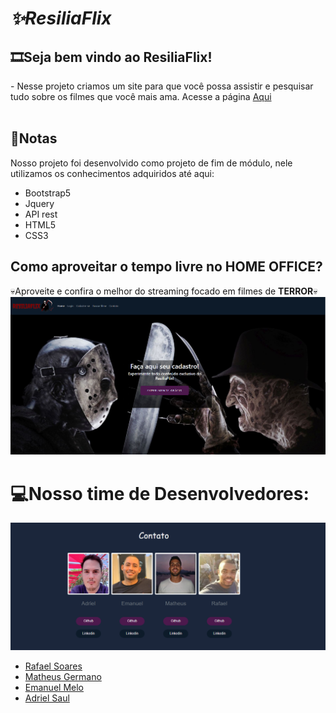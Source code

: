 <h1><i>✨ResiliaFlix</i></h1>

<h2>🎞Seja bem vindo ao ResiliaFlix!</h2>
- Nesse projeto criamos um site para que você possa assistir e pesquisar tudo sobre os filmes que você mais ama. Acesse a página <a href="https://matgermano.github.io/resilia_flix/index.html">Aqui</a><br><br>

<h2>📄Notas</h2>
Nosso projeto foi desenvolvido como projeto de fim de módulo, nele utilizamos os conhecimentos adquiridos até aqui:

- Bootstrap5
- Jquery
- API rest
- HTML5
- CSS3

<h2>Como aproveitar o tempo livre no HOME OFFICE?</h2>
💀Aproveite e confira o melhor do streaming focado em filmes de <b>TERROR</b>💀
<img src="./img/readme/telainicial.png">

<h1>💻Nosso time de Desenvolvedores: </h1>
<img src="./img/readme/integrantes.png">

- <a href = "https://www.linkedin.com/in/rafael-soares-48ba6a144/"> Rafael Soares  </a>
- <a href = "https://www.linkedin.com/in/matheusgermanodesouza/"> Matheus Germano </a>
- <a href = "https://www.linkedin.com/in/emanuel-melo-b7285810b/"> Emanuel Melo </a>
- <a href = "https://www.linkedin.com/in/adrielsaul/"> Adriel Saul </a>

